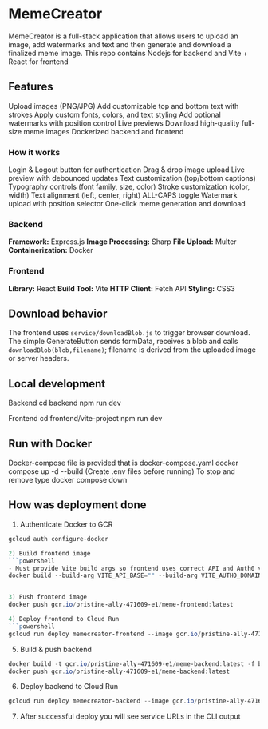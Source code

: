 # MemeCreator
MemeCreator is a full-stack application that allows users to upload an image, add watermarks and text and then generate and download a finalized meme image. This repo contains Nodejs for backend and Vite + React for frontend

## Features
  Upload images (PNG/JPG)
  Add customizable top and bottom text with strokes
  Apply custom fonts, colors, and text styling
  Add optional watermarks with position control
  Live previews
  Download high-quality full-size meme images
  Dockerized backend and frontend 

  ### How it works
Login & Logout button for authentication
Drag & drop image upload
Live preview with debounced updates
Text customization (top/bottom captions)
Typography controls (font family, size, color)
Stroke customization (color, width)
Text alignment (left, center, right)
ALL-CAPS toggle
Watermark upload with position selector
One-click meme generation and download

### Backend
**Framework:** Express.js
**Image Processing:** Sharp
**File Upload:** Multer
**Containerization:** Docker

### Frontend
**Library:** React
**Build Tool:** Vite
**HTTP Client:** Fetch API
 **Styling:** CSS3

 ## Download behavior 
The frontend uses `service/downloadBlob.js` to trigger browser download.
The simple GenerateButton sends formData, receives a blob and calls `downloadBlob(blob,filename)`; filename is derived from the uploaded image or server headers.


## Local development
Backend
cd backend
npm run dev

Frontend
cd frontend/vite-project
npm run dev

## Run with Docker
Docker-compose file is provided that is docker-compose.yaml
docker compose up -d --build (Create .env files before running)
To stop and remove type docker compose down

## How was deployment done

1) Authenticate Docker to GCR
```powershell
gcloud auth configure-docker

2) Build frontend image 
```powershell
- Must provide Vite build args so frontend uses correct API and Auth0 values:
docker build --build-arg VITE_API_BASE="" --build-arg VITE_AUTH0_DOMAIN="" --build-arg VITE_AUTH0_CLIENT_ID="" --build-arg VITE_AUTH0_AUDIENCE="" -t gcr.io/pristine-ally-471609-e1/meme-frontend:latest -f frontend/Dockerfile frontend


3) Push frontend image
docker push gcr.io/pristine-ally-471609-e1/meme-frontend:latest

4) Deploy frontend to Cloud Run
```powershell
gcloud run deploy memecreator-frontend --image gcr.io/pristine-ally-471609-e1/meme-frontend:latest --region=europe-west8 --platform=managed --allow-unauthenticated
```

5) Build & push backend 
```powershell
docker build -t gcr.io/pristine-ally-471609-e1/meme-backend:latest -f backend/Dockerfile backend
docker push gcr.io/pristine-ally-471609-e1/meme-backend:latest
```

6) Deploy backend to Cloud Run
```powershell
gcloud run deploy memecreator-backend --image gcr.io/pristine-ally-471609-e1/meme-backend:latest --region=europe-west8 --platform=managed --allow-unauthenticated
```

7) After successful deploy you will see service URLs in the CLI output


